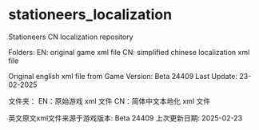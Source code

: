 # stationeers_localization
Stationeers CN localization repository

Folders:
EN: original game xml file
CN: simplified chinese localization xml file

Original english xml file from Game Version: Beta 24409
Last Update: 23-02-2025


文件夹：
EN：原始游戏 xml 文件
CN：简体中文本地化 xml 文件

英文原文xml文件来源于游戏版本: Beta 24409
上次更新日期: 2025-02-23
